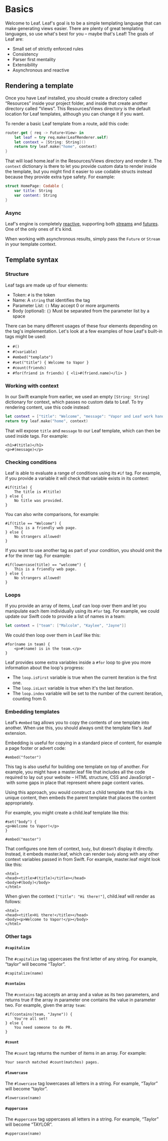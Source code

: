# Basics

Welcome to Leaf. Leaf's goal is to be a simple templating language that can make generating views easier. There are plenty of great templating languages, so use what's best for you – maybe that's Leaf! The goals of Leaf are:

- Small set of strictly enforced rules
- Consistency
- Parser first mentality
- Extensibility
- Asynchronous and reactive


## Rendering a template

Once you have Leaf installed, you should create a directory called “Resources” inside your project folder, and inside that create another directory called “Views”. This Resources/Views directory is the default location for Leaf templates, although you can change it if you want.

To render a basic Leaf template from a route, add this code:

```swift
router.get { req -> Future<View> in
    let leaf = try req.make(LeafRenderer.self)
    let context = [String: String]()
    return try leaf.make("home", context)
}
```

That will load home.leaf in the Resources/Views directory and render it. The `context` dictionary is there to let you provide custom data to render inside the template, but you might find it easier to use codable structs instead because they provide extra type safety. For example:

```swift
struct HomePage: Codable {
    var title: String
    var content: String
}
```

### Async

Leaf's engine is completely [reactive](../async/reactive.md), supporting both [streams](../async/streams.md) and [futures](../async/futures.md). One of the only ones of it's kind.

When working with asynchronous results, simply pass the `Future` or `Stream` in your template context.

## Template syntax
### Structure

Leaf tags are made up of four elements:

- Token: `#` is the token
- Name: A `string` that identifies the tag
- Parameter List: `()` May accept 0 or more arguments
- Body (optional): `{}` Must be separated from the parameter list by a space

There can be many different usages of these four elements depending on the tag's implementation. Let's look at a few examples of how Leaf's built-in tags might be used:

  - `#()`
  - `#(variable)`
  - `#embed("template")`
  - `#set("title") { Welcome to Vapor }`
  - `#count(friends)`
  - `#for(friend in friends) { <li>#(friend.name)</li> }`


### Working with context

In our Swift example from earlier, we used an empty `[String: String]` dictionary for context, which passes no custom data to Leaf. To try rendering content, use this code instead:

```swift
let context = ["title": "Welcome", "message": "Vapor and Leaf work hand in hand"]
return try leaf.make("home", context)
```

That will expose `title` and `message` to our Leaf template, which can then be used inside tags. For example:

```
<h1>#(title)</h1>
<p>#(message)</p>
```

### Checking conditions

Leaf is able to evaluate a range of conditions using its `#if` tag. For example, if you provide a variable it will check that variable exists in its context:

```
#if(title) {
    The title is #(title)
} else {
    No title was provided.
}
```

You can also write comparisons, for example:

```
#if(title == "Welcome") {
    This is a friendly web page.
} else {
    No strangers allowed!
}
```

If you want to use another tag as part of your condition, you should omit the `#` for the inner tag. For example:

```
#if(lowercase(title) == "welcome") {
    This is a friendly web page.
} else {
    No strangers allowed!
}
```


### Loops

If you provide an array of items, Leaf can loop over them and let you manipulate each item individually using its `#for` tag. For example, we could update our Swift code to provide a list of names in a team:

```swift
let context = ["team": ["Malcolm", "Kaylee", "Jayne"]]
```

We could then loop over them in Leaf like this:

```
#for(name in team) {
    <p>#(name) is in the team.</p>
}
```

Leaf provides some extra variables inside a `#for` loop to give you more information about the loop's progress:

- The `loop.isFirst` variable is true when the current iteration is the first one.
- The `loop.isLast` variable is true when it's the last iteration.
- The `loop.index` variable will be set to the number of the current iteration, counting from 0.


### Embedding templates

Leaf’s `#embed` tag allows you to copy the contents of one template into another. When use this, you should always omit the template file's .leaf extension.

Embedding is useful for copying in a standard piece of content, for example a page footer or advert code:

```
#embed("footer")
```

This tag is also useful for building one template on top of another. For example, you might have a master.leaf file that includes all the code required to lay out your website – HTML structure, CSS and JavaScript – with some gaps in place that represent where page content varies.

Using this approach, you would construct a child template that fills in its unique content, then embeds the parent template that places the content appropriately.

For example, you might create a child.leaf template like this:

```
#set("body") {
<p>Welcome to Vapor!</p>
}

#embed("master")
```

That configures one item of context, `body`, but doesn’t display it directly. Instead, it embeds master.leaf, which can render `body` along with any other context variables passed in from Swift. For example, master.leaf might look like this:

```
<html>
<head><title>#(title)</title></head>
<body>#(body)</body>
</html>
```

When given the context `["title": "Hi there!"]`, child.leaf will render as follows:

```
<html>
<head><title>Hi there!</title></head>
<body><p>Welcome to Vapor!</p></body>
</html>
```

### Other tags

#### `#capitalize`

The `#capitalize` tag uppercases the first letter of any string. For example, “taylor” will become “Taylor”.

```
#capitalize(name)
```

#### `#contains`

The `#contains` tag accepts an array and a value as its two parameters, and returns true if the array in parameter one contains the value in parameter two. For example, given the array `team`:

```
#if(contains(team, "Jayne")) {
    You're all set!
} else {
    You need someone to do PR.
}
```

#### `#count`

The `#count` tag returns the number of items in an array. For example:

```
Your search matched #count(matches) pages.
```

#### `#lowercase`

The `#lowercase` tag lowercases all letters in a string. For example, “Taylor” will become “taylor”.

```
#lowercase(name)
```

#### `#uppercase`

The `#uppercase` tag uppercases all letters in a string. For example, “Taylor” will become “TAYLOR”.

```
#uppercase(name)
```

